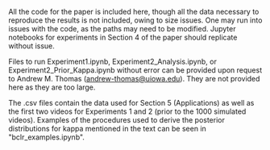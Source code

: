 All the code for the paper is included here, though all the data necessary to reproduce the results is not included, owing to size issues. One may run into issues with the code, as the paths may need to be modified. Jupyter notebooks for experiments in Section 4 of the paper should replicate without issue.

Files to run Experiment1.ipynb, Experiment2_Analysis.ipynb, or Experiment2_Prior_Kappa.ipynb without error can be provided upon request to Andrew M. Thomas (<andrew-thomas@uiowa.edu>). They are not provided here as they are too large.

The .csv files contain the data used for Section 5 (Applications) as well as the first two videos for Experiments 1 and 2 (prior to the 1000 simulated videos). Examples of the procedures used to derive the posterior distributions for kappa mentioned in the text can be seen in "bclr_examples.ipynb".

